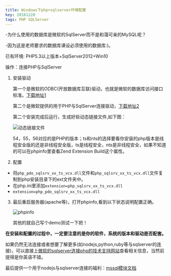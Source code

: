 ```yaml
---
title: Windows下php+sqlserver环境配置
key: 20161220
tags: PHP SQLServer
---
```


-为什么使用的数据库是微软的SqlServer而不是和蔼可亲的MySQL呢？
        
-因为这是老师要求的数据库课设必须使用的数据库:)。

已有环境: PHP5.3以上版本+SqlServer2012+Win10

操作：连接PHP与SqlServer

<!--more-->


 1. 安装驱动

	第一个是微软的ODBC(开放数据库互联)驱动，也就是微软的数据库访问接口标准。[下载地址1](https://www.microsoft.com/zh-CN/download/details.aspx?id=36434)

	第二个是微软提供的用于PHP与SqlServer连接驱动，[下载地址2](https://www.microsoft.com/en-us/download/details.aspx?id=20098)

	第二个安装完成后运行，生成好些动态链接文件,如下图：

	![动态链接文件](https://i.loli.net/2018/08/16/5b752a740b79a.png)

	54，55，56对应的是PHP的版本；ts和nts的选择要看你安装的php版本是线程安全版的还是非线程安全版，ts是线程安全，nts是非线程安全，如果不知道的可以在phpinfo里查看Zend Extension Build这个属性。

2. 配置

 - 将`php_pdo_sqlsrv_xx_ts_vcx.dll`文件和`php_sqlsrv_xx_ts_vcx.dll`文件复制到php安装目录下的ext文件夹中。
 - 在php.ini里添加`extension=php_sqlsrv_xx_ts_vcx.dll`
 - `extension=php_pdo_sqlsrv_xx_ts_vcx.dll`

3. 最后重启服务器(apache等)，打开phpinfo,看到以下状态说明配置正确。

	![phpinfo](https://i.loli.net/2018/08/16/5b752a740d00b.png)

	其他的就自己写个demo测试一下把！
	
**在安装和配置的过程中，一定要注意的是你的软件，系统的版本和驱动是否配套。**

如果仍然无法连接或者想要了解更多(如nodejs,python,ruby等与sqlserver的连接)，可以直接上[微软的sqlserver连接php的技术支持网站](https://docs.microsoft.com/en-us/sql/connect/php/microsoft-php-driver-for-sql-server)查看相关信息，当然前提得是你英语不错。

最后提供一个用于nodejs与sqlserver连接的福利：[mssql模块文档](https://github.com/patriksimek/node-mssql)
